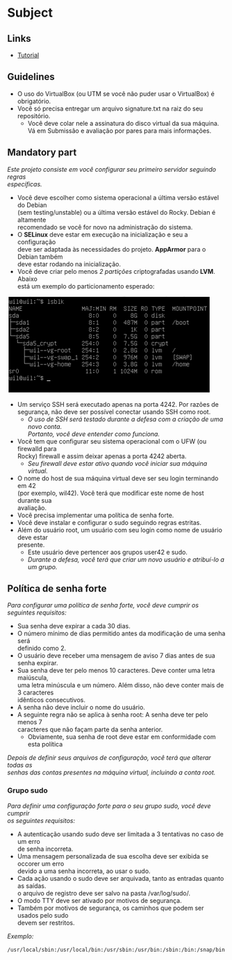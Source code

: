 # Subject

## Links
- [Tutorial](https://github.com/gemartin99/Born2beroot-Tutorial/blob/main/README_POR.md)

## Guidelines
- O uso do VirtualBox (ou UTM se você não puder usar o VirtualBox) é obrigatório.
- Você só precisa entregar um arquivo signature.txt na raiz do seu repositório.
  - Você deve colar nele a assinatura do disco virtual da sua máquina.\
  Vá em Submissão e avaliação por pares para mais informações.

## Mandatory part

*Este projeto consiste em você configurar seu primeiro servidor seguindo regras\
específicas.*
- Você deve escolher como sistema operacional a última versão estável do Debian\
(sem testing/unstable) ou a última versão estável do Rocky. Debian é altamente\
recomendado se você for novo na administração do sistema.
- O **SELinux** deve estar em execução na inicialização e seu a configuração\
deve ser adaptada às necessidades do projeto. **AppArmor**  para o Debian também\
deve estar rodando na inicialização.
- Você deve criar pelo menos *2 partições* criptografadas usando **LVM**. Abaixo\
está um exemplo do particionamento esperado:

![image1.png](./image1.png)

- Um  serviço  SSH  será  executado  apenas  na  porta  4242.  Por  razões  de\
segurança,  não  deve  ser possível  conectar  usando  SSH  como  root.
  - *O uso de SSH será testado durante a defesa com a criação de uma novo conta.\
Portanto, você deve entender como funciona.*
- Você tem que configurar seu sistema operacional com o UFW (ou firewalld para\
Rocky) firewall e assim deixar apenas a porta 4242 aberta.
  - *Seu firewall deve estar ativo quando você iniciar sua máquina virtual.*
- O nome do host de sua máquina virtual deve ser seu login terminando em 42\
(por exemplo, wil42). Você terá que modificar este nome de host durante sua\
avaliação.
- Você precisa implementar uma política de senha forte.
- Você deve instalar e configurar o sudo seguindo regras estritas.
- Além do usuário root, um usuário com seu login como nome de usuário deve estar\
presente.
  - Este usuário deve pertencer aos grupos user42 e sudo.
  - *Durante a defesa, você terá que criar um novo usuário e atribuí-lo a um grupo.*
## Política de senha forte
*Para configurar uma política de senha forte, você deve cumprir os seguintes
requisitos:*
- Sua senha deve expirar a cada 30 dias.
- O número mínimo de dias permitido antes da modificação de uma senha será\
definido como 2.
- O usuário deve receber uma mensagem de aviso 7 dias antes de sua senha expirar.
- Sua senha deve ter pelo menos 10 caracteres. Deve conter uma letra maiúscula,\
uma letra minúscula e um número. Além disso, não deve conter mais de 3 caracteres\
idênticos consecutivos.
- A senha não deve incluir o nome do usuário.
- A seguinte regra não se aplica à senha root: A senha deve ter pelo menos 7\
caracteres que não façam parte da senha anterior.
  - Obviamente, sua senha de root deve estar em conformidade com esta política

*Depois de definir seus arquivos de configuração, você terá que alterar todas as\
senhas das contas presentes na máquina virtual, incluindo a conta root.*

### Grupo sudo 
*Para definir uma configuração forte para o seu grupo sudo, você deve cumprir\
os seguintes requisitos:*
- A autenticação usando sudo deve ser limitada a 3 tentativas no caso de um erro\
de senha incorreta.
- Uma mensagem personalizada de sua escolha deve ser exibida se occorer um erro\
devido a uma senha incorreta, ao usar o sudo.
- Cada ação usando o sudo deve ser arquivada, tanto as entradas quanto as saídas.\
o arquivo de registro deve ser salvo na pasta /var/log/sudo/.
- O modo TTY deve ser ativado por motivos de segurança.
- Também por motivos de segurança, os caminhos que podem ser usados pelo sudo\
devem ser restritos.

*Exemplo:*
```sh
/usr/local/sbin:/usr/local/bin:/usr/sbin:/usr/bin:/sbin:/bin:/snap/bin
```
